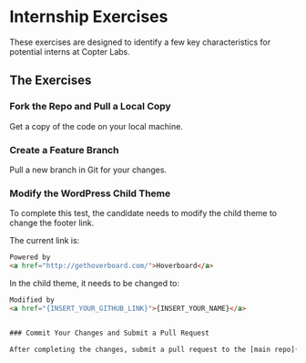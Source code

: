 Internship Exercises
====================

These exercises are designed to identify a few key characteristics for potential interns at Copter Labs.


The Exercises
-------------

### Fork the Repo and Pull a Local Copy

Get a copy of the code on your local machine.


### Create a Feature Branch

Pull a new branch in Git for your changes.


### Modify the WordPress Child Theme

To complete this test, the candidate needs to modify the child theme to change the footer link.

The current link is:

```html
Powered by 
<a href="http://gethoverboard.com/">Hoverboard</a>
```

In the child theme, it needs to be changed to:

```html
Modified by
<a href="{INSERT_YOUR_GITHUB_LINK}">{INSERT_YOUR_NAME}</a>


### Commit Your Changes and Submit a Pull Request

After completing the changes, submit a pull request to the [main repo](https://github.com/jlengstorf/internship-exercises) for review.


